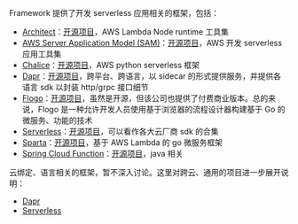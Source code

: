 Framework 提供了开发 serverless 应用相关的框架，包括：

* [Architect](https://arc.codes/)：[开源项目](https://github.com/architect/functions)，AWS Lambda Node runtime 工具集
* [AWS Server Application Model (SAM)](https://aws.amazon.com/cn/serverless/sam/)：[开源项目](https://github.com/awslabs/serverless-application-model)，AWS 开发 serverless 应用工具集
* [Chalice](https://aws.amazon.com/cn/blogs/developer/chalice-1-0-0-ga-release/)：[开源项目](https://github.com/aws/chalice)，AWS python serverless 框架
* [Dapr](https://dapr.io/)：[开源项目](https://github.com/dapr/dapr)，跨平台、跨语言，以 sidecar 的形式提供服务，并提供各语言 sdk 以封装 http/grpc 接口细节
* [Flogo](https://www.flogo.io/)：[开源项目](https://github.com/TIBCOSoftware/flogo)，虽然是开源，但该公司也提供了付费商业版本。总的来说，Flogo 是一种允许开发人员使用基于浏览器的流程设计器构建基于 Go 的微服务、功能的技术
* [Serverless](https://www.serverless.com/cn/)：[开源项目](https://github.com/serverless/serverless)，可以看作各大云厂商 sdk 的合集
* [Sparta](https://gosparta.io/)：[开源项目](https://github.com/mweagle/Sparta)，基于 AWS Lambda 的 go 微服务框架
* [Spring Cloud Function](https://spring.io/projects/spring-cloud-function)：[开源项目](https://github.com/spring-cloud/spring-cloud-function)，java 相关

云绑定、语言相关的框架，暂不深入讨论。这里对跨云、通用的项目进一步展开说明：

* [Dapr](./Framework/Dapr.md)
* [Serverless](./Framework/Serverless.md)